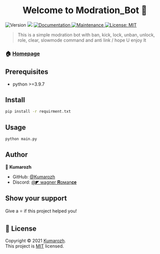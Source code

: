 <h1 align="center">Welcome to Modration_Bot 👋</h1>
<p>
  <img alt="Version" src="https://img.shields.io/badge/version-1.0.0-blue.svg?cacheSeconds=2592000" />
  <img src="https://img.shields.io/badge/pyhton-3.9.7-blue" />
  <a href="https://github.com/Kumarozh/Modration_Bot#readme" target="_blank">
    <img alt="Documentation" src="https://img.shields.io/badge/documentation-yes-brightgreen.svg" />
  </a>
  <a href="https://github.com/kefranabg/readme-md-generator/graphs/commit-activity" target="_blank">
    <img alt="Maintenance" src="https://img.shields.io/badge/Maintained%3F-yes-green.svg" />
  </a>
  <a href="(https://en.wikipedia.org/wiki/MIT_License)" target="_blank">
    <img alt="License: MIT" src="https://img.shields.io/github/license/Kumarozh/Modration_Bot" />
  </a>
</p>

> This is a simple modration bot with ban, kick, lock, unban, unlock, role, clear, slowmode command and anti link / hope U enjoy It

### 🏠 [Homepage]((https://github.com/kefranabg/Modration_Bot#readme))

## Prerequisites

- python >=3.9.7

## Install

```sh
pip install -r requirment.txt
```

## Usage

```sh
python main.py
```

## Author

👤 **Kumarozh**

* GitHub: [@Kumarozh](https://github.com/Kumarozh)
* Discord: [@◤ wagner 𝐑𝗈мaη𝐜𝐞](https://discordapp.com/users/867431299673620500/)

## Show your support

Give a ⭐️ if this project helped you!

## 📝 License

Copyright © 2021 [Kumarozh](https://github.com/Kumarozh).<br />
This project is [MIT]((https://en.wikipedia.org/wiki/MIT_License)) licensed.
